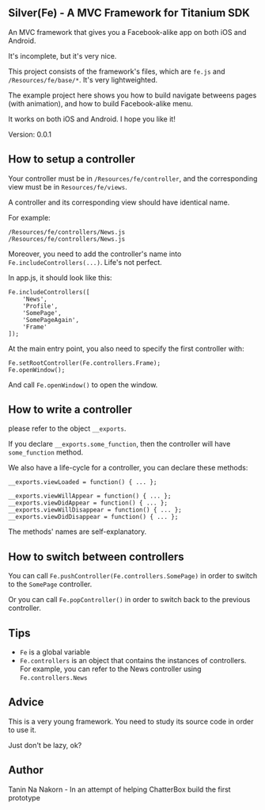 Silver(Fe) - A MVC Framework for Titanium SDK
------------------------------------------

An MVC framework that gives you a Facebook-alike app on both iOS and Android.

It's incomplete, but it's very nice.

This project consists of the framework's files, which are ```fe.js``` and ```/Resources/fe/base/*```. It's very lightweighted.

The example project here shows you how to build navigate betweens pages (with animation), and how to build Facebook-alike menu.

It works on both iOS and Android. I hope you like it!

Version: 0.0.1


How to setup a controller
----------------

Your controller must be in ```/Resources/fe/controller```, and the corresponding view must be in ```Resources/fe/views```.

A controller and its corresponding view should have identical name.

For example:

```
/Resources/fe/controllers/News.js
/Resources/fe/controllers/News.js
```

Moreover, you need to add the controller's name into ```Fe.includeControllers(...)```. Life's not perfect.


In app.js, it should look like this:

```
Fe.includeControllers([
	'News',
	'Profile', 
	'SomePage', 
	'SomePageAgain',
	'Frame'
]);
```

At the main entry point, you also need to specify the first controller with:

```
Fe.setRootController(Fe.controllers.Frame);
Fe.openWindow();
```

And call ```Fe.openWindow()``` to open the window.



How to write a controller
-------------------------------

please refer to the object ```__exports```.

If you declare ```__exports.some_function```, then the controller will have ```some_function``` method.

We also have a life-cycle for a controller, you can declare these methods:

```
__exports.viewLoaded = function() { ... };

__exports.viewWillAppear = function() { ... };
__exports.viewDidAppear = function() { ... };
__exports.viewWillDisappear = function() { ... };
__exports.viewDidDisappear = function() { ... };
```

The methods' names are self-explanatory.


How to switch between controllers
------------------------------------

You can call ```Fe.pushController(Fe.controllers.SomePage)``` in order to switch to the ```SomePage``` controller.

Or you can call ```Fe.popController()``` in order to switch back to the previous controller.


Tips
-----------

* ```Fe``` is a global variable
* ```Fe.controllers``` is an object that contains the instances of controllers. For example, you can refer to the News controller using ```Fe.controllers.News```


Advice
-----------

This is a very young framework. You need to study its source code in order to use it.

Just don't be lazy, ok?


Author
----------
Tanin Na Nakorn - In an attempt of helping ChatterBox build the first prototype


